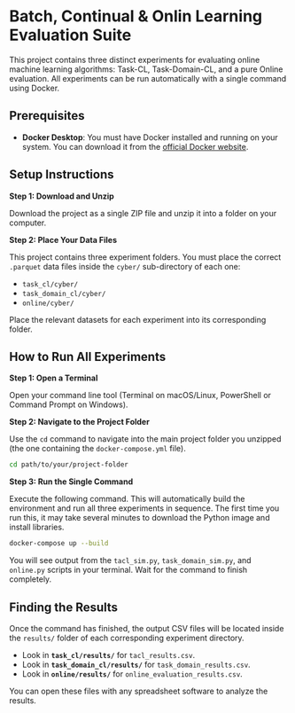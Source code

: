 # Batch, Continual & Onlin Learning Evaluation Suite

This project contains three distinct experiments for evaluating online machine learning algorithms: Task-CL, Task-Domain-CL, and a pure Online evaluation. All experiments can be run automatically with a single command using Docker.

## Prerequisites

-   **Docker Desktop**: You must have Docker installed and running on your system. You can download it from the [official Docker website](https://www.docker.com/products/docker-desktop/).

## Setup Instructions

**Step 1: Download and Unzip**

Download the project as a single ZIP file and unzip it into a folder on your computer.

**Step 2: Place Your Data Files**

This project contains three experiment folders. You must place the correct `.parquet` data files inside the `cyber/` sub-directory of each one:

-   `task_cl/cyber/`
-   `task_domain_cl/cyber/`
-   `online/cyber/`

Place the relevant datasets for each experiment into its corresponding folder.

## How to Run All Experiments

**Step 1: Open a Terminal**

Open your command line tool (Terminal on macOS/Linux, PowerShell or Command Prompt on Windows).

**Step 2: Navigate to the Project Folder**

Use the `cd` command to navigate into the main project folder you unzipped (the one containing the `docker-compose.yml` file).

```bash
cd path/to/your/project-folder
```

**Step 3: Run the Single Command**

Execute the following command. This will automatically build the environment and run all three experiments in sequence. The first time you run this, it may take several minutes to download the Python image and install libraries.

```bash
docker-compose up --build
```

You will see output from the `tacl_sim.py`, `task_domain_sim.py`, and `online.py` scripts in your terminal. Wait for the command to finish completely.

## Finding the Results

Once the command has finished, the output CSV files will be located inside the `results/` folder of each corresponding experiment directory.

-   Look in **`task_cl/results/`** for `tacl_results.csv`.
-   Look in **`task_domain_cl/results/`** for `task_domain_results.csv`.
-   Look in **`online/results/`** for `online_evaluation_results.csv`.

You can open these files with any spreadsheet software to analyze the results.
